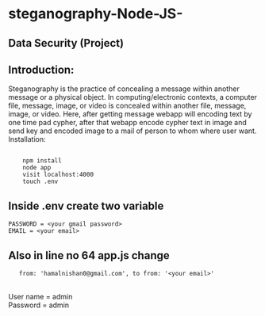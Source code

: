 # steganography-Node-JS-
## Data Security (Project)<br>
## Introduction:<br>
Steganography is the practice of concealing a message within another message or a physical object. In computing/electronic contexts, a computer file, message, image, or video is concealed within another file, message, image, or video.
Here, after getting message webapp will encoding text by one time pad cypher, after that webapp encode cypher text in image and send key and encoded image to a mail of person to whom where user want. 
<br>
Installation:
```
	
	npm install
	node app
	visit localhost:4000 
  	touch .env 
```
## Inside .env create two variable <br>
```
PASSWORD = <your gmail password>
EMAIL = <your email>
```
## Also in line no 64 app.js change 
```
   from: 'hamalnishan0@gmail.com', to from: '<your email>'
```

<br>
User name = admin<br>
Password = admin<br>
